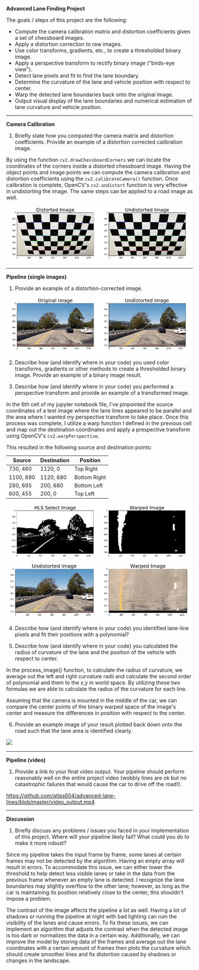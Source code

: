 **Advanced Lane Finding Project**

The goals / steps of this project are the following:

* Compute the camera calibration matrix and distortion coefficients given a set of chessboard images.
* Apply a distortion correction to raw images.
* Use color transforms, gradients, etc., to create a thresholded binary image.
* Apply a perspective transform to rectify binary image ("birds-eye view").
* Detect lane pixels and fit to find the lane boundary.
* Determine the curvature of the lane and vehicle position with respect to center.
* Warp the detected lane boundaries back onto the original image.
* Output visual display of the lane boundaries and numerical estimation of lane curvature and vehicle position.

---

**Camera Calibration**

1. Briefly state how you computed the camera matrix and distortion coefficients. Provide an example of a distortion corrected calibration image.

By using the function `cv2.drawChessboardCorners` we can locate the coordinates of the corners inside a distorted chessboard image.  Having the object points and image points we can compute the camera calibration and distortion coefficients using the `cv2.calibrateCamera()` function. Once calibration is complete, OpenCV's `cv2.undistort` function is very effective in undistorting the image. The same steps can be applied to a road image as well.

<img src="./output_images/example_undist.png">

---

**Pipeline (single images)**

1. Provide an example of a distortion-corrected image.

<img src="./output_images/example_undist_test1.png">

2. Describe how (and identify where in your code) you used color transforms, gradients or other methods to create a thresholded binary image.  Provide an example of a binary image result.





3. Describe how (and identify where in your code) you performed a perspective transform and provide an example of a transformed image.

In the 6th cell of my jupyter notebook file, I've pinpointed the source coordinates of a test image where the lane lines appeared to be parallel and the area where I wanted my perspective transform to take place.  Once this process was complete, I utilize a warp function I defined in the previous cell and map out the destination coordinates and apply a prespective transform using OpenCV's `cv2.warpPerspective`.

This resulted in the following source and destination points:

| Source      | Destination | Position    |
|-------------|-------------| ------------|
| 730, 460    | 1120, 0     | Top Right   |
| 1100, 690   | 1120, 680   | Bottom Right|
| 280, 695    | 200, 680    | Bottom Left |
| 600, 455    | 200, 0      | Top Left    |


<img src="./output_images/example_hls_warp.png">

<img src="./output_images/example_undist_warp.png">

4. Describe how (and identify where in your code) you identified lane-line pixels and fit their positions with a polynomial?

5. Describe how (and identify where in your code) you calculated the radius of curvature of the lane and the position of the vehicle with respect to center.

In the process_image() function, to calculate the radius of curvature, we average out the left and right curvature radii and calculate the second order of polynomial and them to the x,y in world space.  By utilizing these two formulas we are able to calculate the radius of the curvature for each line.

Assuming that the camera is mounted in the middle of the car, we can compare the center points of the binary warped space of the image's center and measure the differences in position with respect to the center.  

6. Provide an example image of your result plotted back down onto the road such that the lane area is identified clearly.

<img src="./output_images/process_image.png.png">

---

**Pipeline (video)**

1. Provide a link to your final video output.  Your pipeline should perform reasonably well on the entire project video (wobbly lines are ok but no catastrophic failures that would cause the car to drive off the road!).

https://github.com/atlas604/advanced-lane-lines/blob/master/video_output.mp4

---

**Discussion**

1. Briefly discuss any problems / issues you faced in your implementation of this project.  Where will your pipeline likely fail?  What could you do to make it more robust?

Since my pipeline takes the input frame by frame, some lanes at certain frames may not be detected by the algorithm.  Having an empty array will result in errors.  To accommodate this issue, we can either lower the threshold to help detect less visible lanes or take in the data from the previous frame whenever an empty lane is detected.  I recognize the lane boundaries may slightly overflow to the other lane; however, as long as the car is maintaining its position relatively close to the center, this shouldn't impose a problem.  

The contrast of the image affects the pipeline a lot as well.  Having a lot of shadows or running the pipeline at night with bad lighting can ruin the visibility of the lanes and cause errors.  To fix these issues, we can implement an algorithm that adjusts the contrast when the detected image is too dark or normalizes the data in a certain way. Additionally, we can improve the model by storing data of the frames and average out the lane coordinates with a certain amount of frames then plots the curvature which should create smoother lines and fix distortion caused by shadows or changes in the landscape.  
